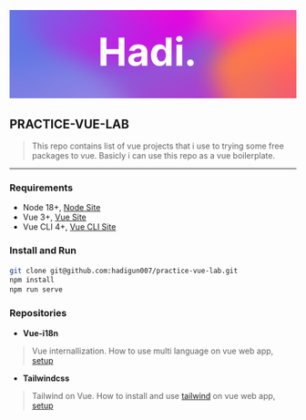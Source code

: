 ![Hadi.png](./assets/hadi.png)
## PRACTICE-VUE-LAB
> This repo contains list of vue projects that i use to trying some free packages to vue. Basicly i can use this repo as a vue boilerplate.
---

### Requirements
- Node 18+, [Node Site](https://nodejs.org/en)
- Vue 3+, [Vue Site](https://vuejs.org/)
- Vue CLI 4+, [Vue CLI Site](https://cli.vuejs.org/)

### Install and Run
``` sh
git clone git@github.com:hadigun007/practice-vue-lab.git
npm install
npm run serve
```


### Repositories
- **Vue-i18n**
> Vue internallization. How to use multi language on vue web app, [setup](./vue-i18n/README.md)
- **Tailwindcss**
> Tailwind on Vue. How to install and use [tailwind](https://www.tailwindcss.com/) on vue web app, [setup](./tailwind-css/README.md)
